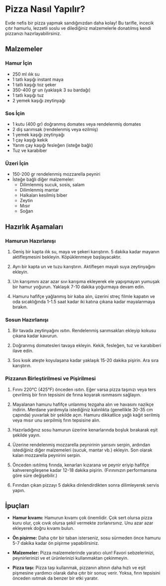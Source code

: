 # Pizza Nasıl Yapılır?

Evde nefis bir pizza yapmak sandığınızdan daha kolay! Bu tarifle, incecik çıtır hamurlu, lezzetli soslu ve dilediğiniz malzemelerle donatılmış kendi pizzanızı hazırlayabilirsiniz.

## Malzemeler

### Hamur İçin

- 250 ml ılık su
- 1 tatlı kaşığı instant maya
- 1 tatlı kaşığı toz şeker
- 350-400 gr un (yaklaşık 3 su bardağı)
- 1 tatlı kaşığı tuz
- 2 yemek kaşığı zeytinyağı

### Sos İçin

- 1 kutu (400 gr) doğranmış domates veya rendelenmiş domates
- 2 diş sarımsak (rendelenmiş veya ezilmiş)
- 1 yemek kaşığı zeytinyağı
- 1 çay kaşığı kekik
- Yarım çay kaşığı fesleğen (isteğe bağlı)
- Tuz ve karabiber

### Üzeri İçin

- 150-200 gr rendelenmiş mozzarella peyniri
- İsteğe bağlı diğer malzemeler:
    - Dilimlenmiş sucuk, sosis, salam
    - Dilimlenmiş mantar
    - Halkaları kesilmiş biber
    - Zeytin
    - Mısır
    - Soğan

## Hazırlık Aşamaları

### Hamurun Hazırlanışı

1.  Geniş bir kapta ılık su, maya ve şekeri karıştırın. 5 dakika kadar mayanın aktifleşmesini bekleyin. Köpüklenmeye başlayacaktır.

2.  Ayrı bir kapta un ve tuzu karıştırın. Aktifleşen mayalı suya zeytinyağını ekleyin.

3.  Un karışımını azar azar sıvı karışıma ekleyerek ele yapışmayan yumuşak bir hamur yoğurun. Yaklaşık 7-10 dakika yoğurmaya devam edin.

4.  Hamuru hafifçe yağlanmış bir kaba alın, üzerini streç filmle kapatın ve oda sıcaklığında 1-1.5 saat kadar iki katına çıkana kadar mayalanmaya bırakın.

### Sosun Hazırlanışı

1.  Bir tavada zeytinyağını ısıtın. Rendelenmiş sarımsakları ekleyip kokusu çıkana kadar kavurun.

2.  Doğranmış domatesleri tavaya ekleyin. Kekik, fesleğen, tuz ve karabiberi ilave edin.

3.  Sos kısık ateşte koyulaşana kadar yaklaşık 15-20 dakika pişirin. Ara sıra karıştırın.

### Pizzanın Birleştirilmesi ve Pişirilmesi

1.  Fırını 220°C (425°F) önceden ısıtın. Eğer varsa pizza taşınızı veya ters çevrilmiş bir fırın tepsisini de fırına koyarak ısınmasını sağlayın.

2.  Mayalanan hamuru hafifçe unlanmış tezgaha alın ve havasını nazikçe indirin. Merdane yardımıyla istediğiniz kalınlıkta (genellikle 30-35 cm çapında) yuvarlak bir şekilde açın. Hamuru dikkatlice yağlı kağıt serilmiş veya mısır unu serpilmiş fırın tepsisine alın.

3.  Hazırladığınız sosu hamurun üzerine kenarlarında boşluk bırakarak eşit şekilde yayın.

4.  Üzerine rendelenmiş mozzarella peynirinin yarısını serpin, ardından istediğiniz diğer malzemeleri (sucuk, mantar vb.) ekleyin. Son olarak kalan mozzarella peynirini serpin.

5.  Önceden ısıtılmış fırında, kenarları kızarana ve peynir eriyip hafifçe kahverengileşene kadar 12-18 dakika pişirin. (Fırınınızın performansına göre süre değişebilir.)

6.  Fırından çıkan pizzayı 5 dakika dinlendirdikten sonra dilimleyerek servis yapın.

## İpuçları

-   **Hamur kıvamı:** Hamurun kıvamı çok önemlidir. Çok sert olursa pizza kuru olur, çok cıvık olursa şekil vermekte zorlanırsınız. Unu azar azar ekleyerek doğru kıvamı bulun.

-   **Ön pişirme:** Daha çıtır bir taban isterseniz, sosu sürmeden önce hamuru 5-7 dakika kadar ön pişirme yapabilirsiniz.

-   **Malzemeler:** Pizza malzemelerinde yaratıcı olun! Favori sebzelerinizi, peynirlerinizi ve et ürünlerinizi kullanmaktan çekinmeyin.

-   **Pizza taşı:** Pizza taşı kullanmak, pizzanın altının daha hızlı ve eşit pişmesine yardımcı olarak daha çıtır bir sonuç verir. Yoksa, fırın tepsisini önceden ısıtmak da benzer bir etki yaratır.